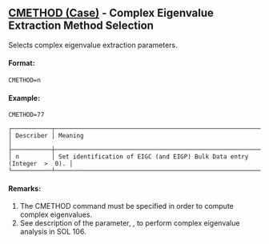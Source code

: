 ## [CMETHOD (Case)](https://nexus.hexagon.com/documentationcenter/bundle/MSC_Nastran_2022.4/page/Nastran_Combined_Book/qrg/casecontrol4a/TOC.CMETHOD.Case.xhtml) - Complex Eigenvalue Extraction Method Selection

Selects complex eigenvalue extraction parameters.

#### Format:

```nastran
CMETHOD=n
```

#### Example:

```nastran
CMETHOD=77
```

```text
┌───────────┬────────────────────────────────────────────────────────────────────────┐
│ Describer │ Meaning                                                                │
├───────────┼────────────────────────────────────────────────────────────────────────┤
│ n         │ Set identification of EIGC (and EIGP) Bulk Data entry (Integer  >  0). │
└───────────┴────────────────────────────────────────────────────────────────────────┘
```

#### Remarks:

1. The CMETHOD command must be specified in order to compute complex eigenvalues.
2. See description of the parameter,  , to perform complex eigenvalue analysis in SOL 106.
